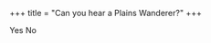 +++
title = "Can you hear a Plains Wanderer?"
+++

<oe-verification-grid data-campaign="Powerful Owl" id="verification-grid" grid-size="1">
    <oe-verification verified="true" shortcut="y">Yes</oe-verification>
    <oe-verification verified="false" shortcut="n">No</oe-verification>
</oe-verification-grid>

<style>
    body {
        background-color: var(--micro-background-dark);
    }
</style>
